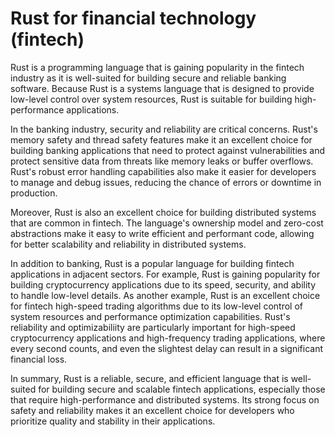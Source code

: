 # Rust for financial technology (fintech)

Rust is a programming language that is gaining popularity in the fintech industry as it is well-suited for building secure and reliable banking software. Because Rust is a systems language that is designed to provide low-level control over system resources, Rust is suitable for building high-performance applications.

In the banking industry, security and reliability are critical concerns. Rust's memory safety and thread safety features make it an excellent choice for building banking applications that need to protect against vulnerabilities and protect sensitive data from threats like memory leaks or buffer overflows. Rust's robust error handling capabilities also make it easier for developers to manage and debug issues, reducing the chance of errors or downtime in production.

Moreover, Rust is also an excellent choice for building distributed systems that are common in fintech. The language's ownership model and zero-cost abstractions make it easy to write efficient and performant code, allowing for better scalability and reliability in distributed systems.

In addition to banking, Rust is a popular language for building fintech applications in adjacent sectors. For example, Rust is gaining popularity for building cryptocurrency applications due to its speed, security, and ability to handle low-level details. As another example, Rust is an excellent choice for fintech high-speed trading algorithms due to its low-level control of system resources and performance optimization capabilities. Rust's reliability and optimizabiliity are particularly important for high-speed cryptocurrency applications and high-frequency trading applications, where every second counts, and even the slightest delay can result in a significant financial loss.

In summary, Rust is a reliable, secure, and efficient language that is well-suited for building secure and scalable fintech applications, especially those that require high-performance and distributed systems. Its strong focus on safety and reliability makes it an excellent choice for developers who prioritize quality and stability in their applications.